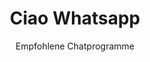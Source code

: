 ---
slug: whatsapp
title: Ciao Whatsapp
subtitle: Empfohlene Chatprogramme
order: 
    - signal
    - xmpp
    - quicksy
---